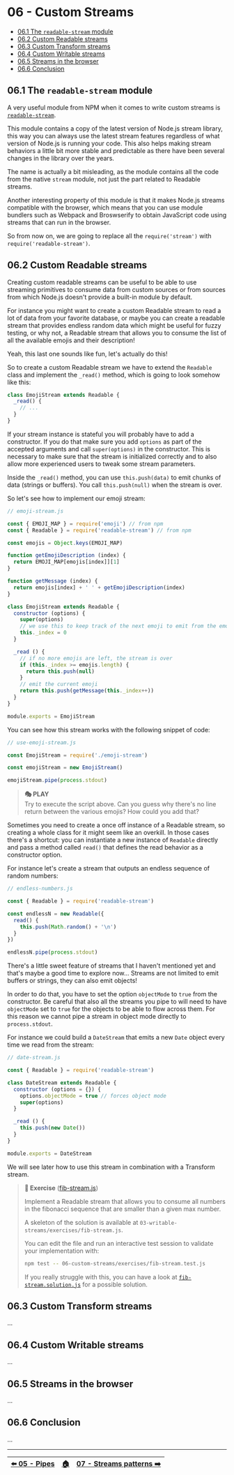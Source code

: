 # 06 - Custom Streams

- [06.1 The `readable-stream` module](#061-the-readable-stream-module)
- [06.2 Custom Readable streams](#062-custom-readable-streams)
- [06.3 Custom Transform streams](#063-custom-transform-streams)
- [06.4 Custom Writable streams](#064-custom-writable-streams)
- [06.5 Streams in the browser](#065-streams-in-the-browser)
- [06.6 Conclusion](#066-conclusion)


## 06.1 The `readable-stream` module

A very useful module from NPM when it comes to write custom streams is [`readable-stream`](http://npm.im/readable-stream).

This module contains a copy of the latest version of Node.js stream library, this way you can always use the latest stream features regardless of what version of Node.js is running your code. This also helps making stream behaviors a little bit more stable and predictable as there have been several changes in the library over the years.

The name is actually a bit misleading, as the module contains all the code from the native `stream` module, not just the part related to Readable streams.

Another interesting property of this module is that it makes Node.js streams compatible with the browser, which means that you can use module bundlers such as Webpack and Broswserify to obtain JavaScript code using streams that can run in the browser.

So from now on, we are going to replace all the `require('stream')` with `require('readable-stream')`.


## 06.2 Custom Readable streams

Creating custom readable streams can be useful to be able to use streaming primitives to consume data from custom sources or from sources from which Node.js doesn't provide a built-in module by default.

For instance you might want to create a custom Readable stream to read a lot of data from your favorite database, or maybe you can create a readable stream that provides endless random data which might be useful for fuzzy testing, or why not, a Readable stream that allows you to consume the list of all the available emojis and their description!

Yeah, this last one sounds like fun, let's actually do this!

So to create a custom Readable stream we have to extend the `Readable` class and implement the `_read()` method, which is going to look somehow like this:

```javascript
class EmojiStream extends Readable {
  _read() {
    // ...
  }
}
```

If your stream instance is stateful you will probably have to add a constructor. If you do that make sure you add `options` as part of the accepted arguments and call `super(options)` in the constructor. This is necessary to make sure that the stream is initialized correctly and to also allow more experienced users to tweak some stream parameters.

Inside the `_read()` method, you can use `this.push(data)` to emit chunks of data (strings or buffers). You call `this.push(null)` when the stream is over.

So let's see how to implement our emoji stream:

```javascript
// emoji-stream.js

const { EMOJI_MAP } = require('emoji') // from npm
const { Readable } = require('readable-stream') // from npm

const emojis = Object.keys(EMOJI_MAP)

function getEmojiDescription (index) {
  return EMOJI_MAP[emojis[index]][1]
}

function getMessage (index) {
  return emojis[index] + ' ' + getEmojiDescription(index)
}

class EmojiStream extends Readable {
  constructor (options) {
    super(options)
    // we use this to keep track of the next emoji to emit from the emoji array
    this._index = 0
  }

  _read () {
    // if no more emojis are left, the stream is over
    if (this._index >= emojis.length) {
      return this.push(null)
    }
    // emit the current emoji
    return this.push(getMessage(this._index++))
  }
}

module.exports = EmojiStream
```

You can see how this stream works with the following snippet of code:

```javascript
// use-emoji-stream.js

const EmojiStream = require('./emoji-stream')

const emojiStream = new EmojiStream()

emojiStream.pipe(process.stdout)
```

> **🎭 PLAY**  
> Try to execute the script above. Can you guess why there's no line return between the various emojis? How could you add that?

Sometimes you need to create a once off instance of a Readable stream, so creating a whole class for it might seem like an overkill. In those cases there's a shortcut: you can instantiate a new instance of `Readable` directly and pass a method called `read()` that defines the read behavior as a constructor option.

For instance let's create a stream that outputs an endless sequence of random numbers:

```javascript
// endless-numbers.js

const { Readable } = require('readable-stream')

const endlessN = new Readable({
  read() {
    this.push(Math.random() + '\n')
  }
})

endlessN.pipe(process.stdout)
```

There's a little sweet feature of streams that I haven't mentioned yet and that's maybe a good time to explore now... Streams are not limited to emit buffers or strings, they can also emit objects!

In order to do that, you have to set the option `objectMode` to `true` from the constructor. Be careful that also all the streams you pipe to will need to have `objectMode` set to `true` for the objects to be able to flow across them. For this reason we cannot pipe a stream in object mode directly to `process.stdout`.

For instance we could build a `DateStream` that emits a new `Date` object every time we read from the stream:

```javascript
// date-stream.js

const { Readable } = require('readable-stream')

class DateStream extends Readable {
  constructor (options = {}) {
    options.objectMode = true // forces object mode
    super(options)
  }

  _read () {
    this.push(new Date())
  }
}

module.exports = DateStream
```

We will see later how to use this stream in combination with a Transform stream.


> **🏹 Exercise** ([fib-stream.js](/06-custom-streams/exercises/fib-stream.js))
>
> Implement a Readable stream that allows you to consume all numbers in the
> fibonacci sequence that are smaller than a given max number.
>
> A skeleton of the solution is available at `03-writable-streams/exercises/fib-stream.js`.
>
> You can edit the file and run an interactive test session to validate your implementation with:
>
> ```bash
> npm test -- 06-custom-streams/exercises/fib-stream.test.js
> ```
>
> If you really struggle with this, you can have a look at [`fib-stream.solution.js`](/06-custom-streams/exercises/fib-stream.solution.js) for a possible solution.


## 06.3 Custom Transform streams

...

## 06.4 Custom Writable streams

...

## 06.5 Streams in the browser

...

## 06.6 Conclusion

...

---

| [⬅️ 05 - Pipes](/05-pipes/README.md) | [🏠](/README.md)| [07 - Streams patterns ➡️](/07-stream-patterns/README.md)|
|:--------------|:------:|------------------------------------------------:|
